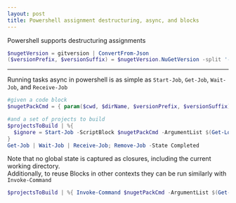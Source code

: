 ```yaml
---
layout: post
title: Powershell assignment destructuring, async, and blocks
---
```


Powershell supports destructuring assignments
```powershell
$nugetVersion = gitversion | ConvertFrom-Json
($versionPrefix, $versionSuffix) = $nugetVersion.NuGetVersion -split '-'
```

-----------------

Running tasks async in powershell is as simple as `Start-Job`, `Get-Job`, `Wait-Job`, and `Receive-Job`
```powershell
#given a code block
$nugetPackCmd = { param($cwd, $dirName, $versionPrefix, $versionSuffix)  #insert real code here }

#and a set of projects to build
$projectsToBuild | %{  
  $ignore = Start-Job -ScriptBlock $nugetPackCmd -ArgumentList $(Get-Location), $($_.Name), $versionPrefix, $versionSuffix  
}  
Get-Job | Wait-Job | Receive-Job; Remove-Job -State Completed  
```
Note that no global state is captured as closures, including the current working directory.  
Additionally, to reuse Blocks in other contexts they can be run similarly with `Invoke-Command`
```powershell
$projectsToBuild | %{ Invoke-Command $nugetPackCmd -ArgumentList $(Get-Location), $($_.Name), $versionPrefix, $versionSuffix }
```
